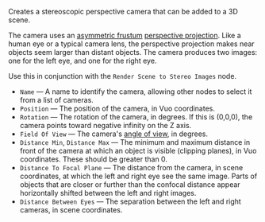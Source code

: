 Creates a stereoscopic perspective camera that can be added to a 3D scene. 

The camera uses an [asymmetric frustum](http://paulbourke.net/stereographics/stereorender/) [perspective projection](http://en.wikipedia.org/wiki/Graphical_projection). Like a human eye or a typical camera lens, the perspective projection makes near objects seem larger than distant objects. The camera produces two images: one for the left eye, and one for the right eye.

Use this in conjunction with the `Render Scene to Stereo Images` node.

   - `Name` — A name to identify the camera, allowing other nodes to select it from a list of cameras. 
   - `Position` — The position of the camera, in Vuo coordinates. 
   - `Rotation` — The rotation of the camera, in degrees. If this is (0,0,0), the camera points toward negative infinity on the Z axis. 
   - `Field Of View` — The camera's [angle of view](http://en.wikipedia.org/wiki/Angle_of_view), in degrees. 
   - `Distance Min`, `Distance Max` — The minimum and maximum distance in front of the camera at which an object is visible (clipping planes), in Vuo coordinates. These should be greater than 0. 
   - `Distance To Focal Plane` — The distance from the camera, in scene coordinates, at which the left and right eye see the same image. Parts of objects that are closer or further than the confocal distance appear horizontally shifted between the left and right images.
   - `Distance Between Eyes` — The separation between the left and right cameras, in scene coordinates.

